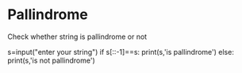 # Pallindrome
Check whether string is pallindrome or not

s=input("enter your string")
if s[::-1]==s:
    print(s,'is pallindrome')
else:
    print(s,'is not pallindrome')
